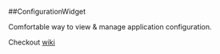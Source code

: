 ##ConfigurationWidget

Comfortable way to view & manage application configuration.

Checkout [wiki](https://github.com/ozodrukh/Green/wiki)
